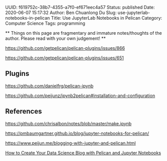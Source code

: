 UUID: f619752c-38b7-4355-a7f0-ef671eec4a57
Status: published
Date: 2020-06-07 15:17:32
Author: Ben Chuanlong Du
Slug: use-jupyterlab-notebooks-in-pelican
Title: Use JupyterLab Notebooks in Pelican
Category: Computer Science
Tags: programming

**
Things on this page are
fragmentary and immature notes/thoughts of the author.
Please read with your own judgement!
**

https://github.com/getpelican/pelican-plugins/issues/866

https://github.com/getpelican/pelican-plugins/issues/651

## Plugins 

https://github.com/danielfrg/pelican-ipynb

https://github.com/peijunz/ipynb2pelican#installation-and-configuration

## References

https://github.com/chrisalbon/notes/blob/master/make.ipynb

https://pmbaumgartner.github.io/blog/jupyter-notebooks-for-pelican/

https://www.peijun.me/blogging-with-jupyter-and-pelican.html

[How to Create Your Data Science Blog with Pelican and Jupyter Notebooks](https://janakiev.com/blog/pelican-jupyter/)

